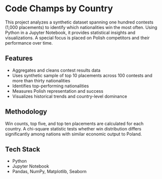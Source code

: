 # Code Champs by Country

This project analyzes a synthetic dataset spanning one hundred contests (1,000 placements) to identify which nationalities win the most often. Using Python in a Jupyter Notebook, it provides statistical insights and visualizations. A special focus is placed on Polish competitors and their performance over time.

## Features
- Aggregates and cleans contest results data
- Uses synthetic sample of top 10 placements across 100 contests and more than thirty nationalities
- Identifies top-performing nationalities
- Measures Polish representation and success
- Visualizes historical trends and country-level dominance

## Methodology
Win counts, top five, and top ten placements are calculated for each
country. A chi-square statistic tests whether win distribution differs
significantly among nations with similar economic output to Poland.

## Tech Stack
- Python
- Jupyter Notebook
- Pandas, NumPy, Matplotlib, Seaborn
